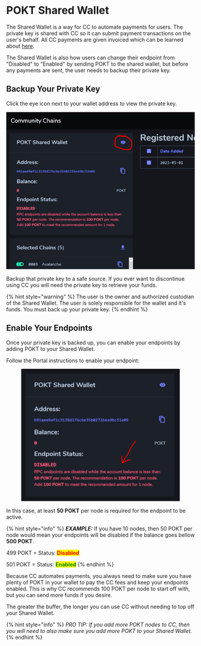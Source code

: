 # POKT Shared Wallet

The Shared Wallet is a way for CC to automate payments for users. The private key is shared with CC so it can submit payment transactions on the user's behalf. All CC payments are given invoiced which can be learned about [here](invoices.md).

The Shared Wallet is also how users can change their endpoint from "Disabled" to "Enabled" by sending POKT to the shared wallet, but before any payments are sent, the user needs to backup their private key.

## Backup Your Private Key

Click the eye icon next to your wallet address to view the private key.

![](<../.gitbook/assets/image (48).png>)

Backup that private key to a safe source. If you ever want to discontinue using CC you will need the private key to retrieve your funds.

{% hint style="warning" %}
The user is the owner and authorized custodian of the Shared Wallet. The user is solely responsible for the wallet and it's funds. You must back up your private key.
{% endhint %}

## Enable Your Endpoints

Once your private key is backed up, you can enable your endpoints by adding POKT to your Shared Wallet.

Follow the Portal instructions to enable your endpoint:

<figure><img src="../.gitbook/assets/image (27).png" alt=""><figcaption></figcaption></figure>

In this case, at least **50 POKT** per node is required for the endpoint to be active.

{% hint style="info" %}
_**EXAMPLE:**_ If you have 10 nodes, then 50 POKT per node would mean your endpoints will be disabled if the balance goes bellow **500 POKT**.

499 POKT = Status: <mark style="color:red;">**Disabled**</mark>

501 POKT = Status: <mark style="color:green;">**Enabled**</mark>
{% endhint %}

Because CC automates payments, you always need to make sure you have plenty of POKT in your wallet to pay the CC fees and keep your endpoints enabled. This is why CC recommends 100 POKT per node to start off with, but you can send more funds if you desire.

The greater the buffer, the longer you can use CC without needing to top off your Shared Wallet.

{% hint style="info" %}
_PRO TIP: If you add more POKT nodes to CC, then you will need to also make sure you add more POKT to your Shared Wallet._
{% endhint %}

